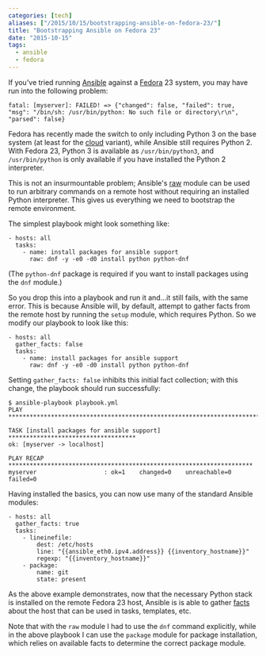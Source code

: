 ```yaml
---
categories: [tech]
aliases: ["/2015/10/15/bootstrapping-ansible-on-fedora-23/"]
title: "Bootstrapping Ansible on Fedora 23"
date: "2015-10-15"
tags:
  - ansible
  - fedora
---
```


If you've tried running [Ansible][] against a [Fedora][] 23 system,
you may have run into the following problem:

[ansible]: http://ansible.com/
[fedora]: http://fedoraproject.org/

    fatal: [myserver]: FAILED! => {"changed": false, "failed": true,
    "msg": "/bin/sh: /usr/bin/python: No such file or directory\r\n",
    "parsed": false}

Fedora has recently made the switch to only including Python 3 on the
base system (at least for the [cloud][] variant), while Ansible still
requires Python 2.  With Fedora 23, Python 3 is available as
`/usr/bin/python3`, and `/usr/bin/python` is only available if you
have installed the Python 2 interpreter.

[cloud]: https://getfedora.org/en/cloud/prerelease/

This is not an insurmountable problem; Ansible's [raw][] module can be
used to run arbitrary commands on a remote host without requiring an
installed Python interpreter.  This gives us everything we need to
bootstrap the remote environment.

[raw]: http://docs.ansible.com/ansible/raw_module.html

The simplest playbook might look something like:

    - hosts: all
      tasks:
        - name: install packages for ansible support
          raw: dnf -y -e0 -d0 install python python-dnf

(The `python-dnf` package is required if you want to install packages
using the `dnf` module.)

So you drop this into a playbook and run it and...it still fails, with
the same error.  This is because Ansible will, by default, attempt to
gather facts from the remote host by running the `setup` module, which
requires Python.  So we modify our playbook to look like this:

    - hosts: all
      gather_facts: false
      tasks:
        - name: install packages for ansible support
          raw: dnf -y -e0 -d0 install python python-dnf

Setting `gather_facts: false` inhibits this initial fact collection;
with this change, the playbook should run successfully:

    $ ansible-playbook playbook.yml
    PLAY ***************************************************************************

    TASK [install packages for ansible support] ************************************
    ok: [myserver -> localhost]

    PLAY RECAP *********************************************************************
    myserver                   : ok=1    changed=0    unreachable=0    failed=0   

Having installed the basics, you can now use many of the standard
Ansible modules:

    - hosts: all
      gather_facts: true
      tasks:
        - lineinefile:
            dest: /etc/hosts
            line: "{{ansible_eth0.ipv4.address}} {{inventory_hostname}}"
            regexp: "{{inventory_hostname}}"
        - package:
            name: git
            state: present

As the above example demonstrates, now that the necessary Python stack
is installed on the remote Fedora 23 host, Ansible is is able to
gather [facts][] about the host that can be used in tasks, templates,
etc.

Note that with the `raw` module I had to use the `dnf` command
explicitly, while in the above playbook I can use the `package` module
for package installation, which relies on available facts to determine
the correct package module.

[facts]: http://docs.ansible.com/ansible/playbooks_variables.html#information-discovered-from-systems-facts
